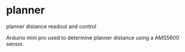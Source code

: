 # planner
planner distance readout and control

Arduino mini pro used to determine planner distance using a AMS5600 sensor.
